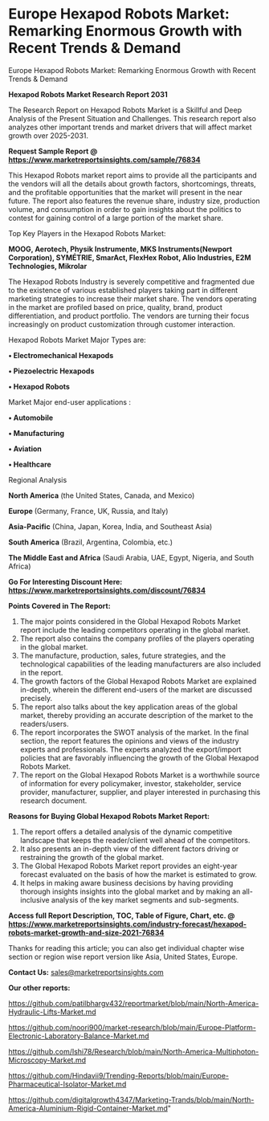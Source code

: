# Europe Hexapod Robots Market: Remarking Enormous Growth with Recent Trends & Demand
Europe Hexapod Robots Market: Remarking Enormous Growth with Recent Trends & Demand

<strong>Hexapod Robots Market Research Report 2031</strong>

The Research Report on Hexapod Robots Market is a Skillful and Deep Analysis of the Present Situation and Challenges. This research report also analyzes other important trends and market drivers that will affect market growth over 2025-2031.

<strong>Request Sample Report @ <a href=https://www.marketreportsinsights.com/sample/76834>https://www.marketreportsinsights.com/sample/76834</a></strong>

This Hexapod Robots market report aims to provide all the participants and the vendors will all the details about growth factors, shortcomings, threats, and the profitable opportunities that the market will present in the near future. The report also features the revenue share, industry size, production volume, and consumption in order to gain insights about the politics to contest for gaining control of a large portion of the market share.

Top Key Players in the Hexapod Robots Market:

<strong>MOOG, Aerotech, Physik Instrumente, MKS Instruments(Newport Corporation), SYMÉTRIE, SmarAct, FlexHex Robot, Alio Industries, E2M Technologies, Mikrolar</strong>

The Hexapod Robots Industry is severely competitive and fragmented due to the existence of various established players taking part in different marketing strategies to increase their market share. The vendors operating in the market are profiled based on price, quality, brand, product differentiation, and product portfolio. The vendors are turning their focus increasingly on product customization through customer interaction.

Hexapod Robots Market Major Types are:

<strong>• Electromechanical Hexapods

• Piezoelectric Hexapods

• Hexapod Robots</strong>

Market Major end-user applications :

<strong>• Automobile

• Manufacturing

• Aviation

• Healthcare</strong>

Regional Analysis

</u><strong><b>North America</b></strong> (the United States, Canada, and Mexico)

<strong><b>Europe </b></strong>(Germany, France, UK, Russia, and Italy)

<strong><b>Asia-Pacific</b></strong> (China, Japan, Korea, India, and Southeast Asia)

<strong><b>South America</b></strong> (Brazil, Argentina, Colombia, etc.)

<strong><b>The Middle East and Africa</b></strong> (Saudi Arabia, UAE, Egypt, Nigeria, and South Africa)

<strong>Go For Interesting Discount Here: <a href=https://www.marketreportsinsights.com/discount/76834>https://www.marketreportsinsights.com/discount/76834</a></strong>

<strong>Points Covered in The Report:</strong>
<ol>
  <li>The major points considered in the Global Hexapod Robots Market report include the leading competitors operating in the global market.</li>
  <li>The report also contains the company profiles of the players operating in the global market.</li>
  <li>The manufacture, production, sales, future strategies, and the technological capabilities of the leading manufacturers are also included in the report.</li>
  <li>The growth factors of the Global Hexapod Robots Market are explained in-depth, wherein the different end-users of the market are discussed precisely.</li>
  <li>The report also talks about the key application areas of the global market, thereby providing an accurate description of the market to the readers/users.</li>
  <li>The report incorporates the SWOT analysis of the market. In the final section, the report features the opinions and views of the industry experts and professionals. The experts analyzed the export/import policies that are favorably influencing the growth of the Global Hexapod Robots Market.</li>
  <li>The report on the Global Hexapod Robots Market is a worthwhile source of information for every policymaker, investor, stakeholder, service provider, manufacturer, supplier, and player interested in purchasing this research document.</li>
</ol>
<strong>Reasons for Buying Global Hexapod Robots Market Report:</strong>

<ol>
  <li>The report offers a detailed analysis of the dynamic competitive landscape that keeps the reader/client well ahead of the competitors.</li>
  <li>It also presents an in-depth view of the different factors driving or restraining the growth of the global market.</li>
  <li>The Global Hexapod Robots Market report provides an eight-year forecast evaluated on the basis of how the market is estimated to grow.</li>
  <li>It helps in making aware business decisions by having providing thorough insights insights into the global market and by making an all-inclusive analysis of the key market segments and sub-segments.</li>
</ol>
<strong>Access full Report Description, TOC, Table of Figure, Chart, etc. @ <a href=https://www.marketreportsinsights.com/industry-forecast/hexapod-robots-market-growth-and-size-2021-76834>https://www.marketreportsinsights.com/industry-forecast/hexapod-robots-market-growth-and-size-2021-76834</a></strong>


Thanks for reading this article; you can also get individual chapter wise section or region wise report version like Asia, United States, Europe.

<strong>Contact Us:</strong>
sales@marketreportsinsights.com

<strong>Our other reports:</strong>

<a href=https://github.com/patilbhargv432/reportmarket/blob/main/North-America-Hydraulic-Lifts-Market.md>https://github.com/patilbhargv432/reportmarket/blob/main/North-America-Hydraulic-Lifts-Market.md</a>

<a href=https://github.com/noori900/market-research/blob/main/Europe-Platform-Electronic-Laboratory-Balance-Market.md>https://github.com/noori900/market-research/blob/main/Europe-Platform-Electronic-Laboratory-Balance-Market.md</a>

<a href=https://github.com/Ishi78/Research/blob/main/North-America-Multiphoton-Microscopy-Market.md>https://github.com/Ishi78/Research/blob/main/North-America-Multiphoton-Microscopy-Market.md</a>

<a href=https://github.com/Hindavii9/Trending-Reports/blob/main/Europe-Pharmaceutical-Isolator-Market.md>https://github.com/Hindavii9/Trending-Reports/blob/main/Europe-Pharmaceutical-Isolator-Market.md</a>

<a href=https://github.com/digitalgrowth4347/Marketing-Trands/blob/main/North-America-Aluminium-Rigid-Container-Market.md>https://github.com/digitalgrowth4347/Marketing-Trands/blob/main/North-America-Aluminium-Rigid-Container-Market.md</a>"
